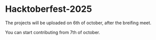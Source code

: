 # Hacktoberfest-2025

The projects will be uploaded on 6th of october, after the breifing meet.

You can start contributing from 7th of october.
